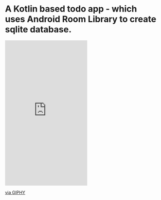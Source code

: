 # A Kotlin based todo app - which uses Android Room Library to create sqlite database.


<iframe src="https://giphy.com/embed/hWjEqz4vXxtDYM1sWF" width="270" height="480" frameBorder="0" class="giphy-embed" allowFullScreen></iframe><p><a href="https://giphy.com/gifs/android-todo-kotlin-hWjEqz4vXxtDYM1sWF">via GIPHY</a></p>
